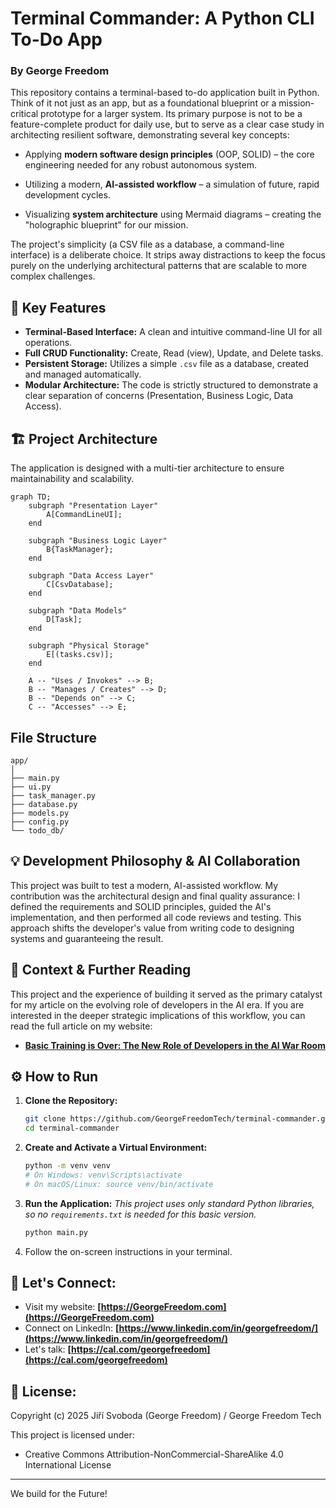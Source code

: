 # Terminal Commander: A Python CLI To-Do App

### **By George Freedom**

This repository contains a terminal-based to-do application built in Python. Think of it not just as an app, but as a foundational blueprint or a mission-critical prototype for a larger system.
Its primary purpose is not to be a feature-complete product for daily use, but to serve as a clear case study in architecting resilient software, demonstrating several key concepts:

- Applying **modern software design principles** (OOP, SOLID) – the core engineering needed for any robust autonomous system.

- Utilizing a modern, **AI-assisted workflow** – a simulation of future, rapid development cycles.

- Visualizing **system architecture** using Mermaid diagrams – creating the "holographic blueprint" for our mission.

The project's simplicity (a CSV file as a database, a command-line interface) is a deliberate choice. It strips away distractions to keep the focus purely on the underlying architectural patterns that are scalable to more complex challenges.


## 🚀 Key Features

* **Terminal-Based Interface:** A clean and intuitive command-line UI for all operations.
* **Full CRUD Functionality:** Create, Read (view), Update, and Delete tasks.
* **Persistent Storage:** Utilizes a simple `.csv` file as a database, created and managed automatically.
* **Modular Architecture:** The code is strictly structured to demonstrate a clear separation of concerns (Presentation, Business Logic, Data Access).


## 🏗️ Project Architecture

The application is designed with a multi-tier architecture to ensure maintainability and scalability.

```mermaid
graph TD;
    subgraph "Presentation Layer"
        A[CommandLineUI];
    end

    subgraph "Business Logic Layer"
        B{TaskManager};
    end

    subgraph "Data Access Layer"
        C[CsvDatabase];
    end
    
    subgraph "Data Models"
        D[Task];
    end
    
    subgraph "Physical Storage"
        E[(tasks.csv)];
    end

    A -- "Uses / Invokes" --> B;
    B -- "Manages / Creates" --> D;
    B -- "Depends on" --> C;
    C -- "Accesses" --> E;
```


## File Structure
```
app/
│
├── main.py
├── ui.py
├── task_manager.py
├── database.py
├── models.py
├── config.py
└── todo_db/
```


## 💡 Development Philosophy & AI Collaboration

This project was built to test a modern, AI-assisted workflow. My contribution was the architectural design and final quality assurance: I defined the requirements and SOLID principles, guided the AI's implementation, and then performed all code reviews and testing. This approach shifts the developer's value from writing code to designing systems and guaranteeing the result.


## 📖 Context & Further Reading

This project and the experience of building it served as the primary catalyst for my article on the evolving role of developers in the AI era. If you are interested in the deeper strategic implications of this workflow, you can read the full article on my website:

* **[Basic Training is Over: The New Role of Developers in the AI War Room](LINK_TO_YOUR_ARTICLE)**


## ⚙️ How to Run

1.  **Clone the Repository:**
    ```bash
    git clone https://github.com/GeorgeFreedomTech/terminal-commander.git
    cd terminal-commander
    ```
2.  **Create and Activate a Virtual Environment:**
    ```bash
    python -m venv venv
    # On Windows: venv\Scripts\activate
    # On macOS/Linux: source venv/bin/activate
    ```
3.  **Run the Application:**
    *This project uses only standard Python libraries, so no `requirements.txt` is needed for this basic version.*
    ```bash
    python main.py
    ```
4.  Follow the on-screen instructions in your terminal.


## 🔗 Let's Connect:

* Visit my website: **[https://GeorgeFreedom.com](https://GeorgeFreedom.com)**
* Connect on LinkedIn: **[https://www.linkedin.com/in/georgefreedom/](https://www.linkedin.com/in/georgefreedom/)**
* Let's talk: **[https://cal.com/georgefreedom](https://cal.com/georgefreedom)**


## 📜 License:

Copyright (c) 2025 Jiří Svoboda (George Freedom) / George Freedom Tech

This project is licensed under:
* Creative Commons Attribution-NonCommercial-ShareAlike 4.0 International License

---

We build for the Future!
